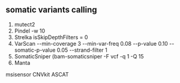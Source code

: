 ## somatic variants calling
1. mutect2
2. Pindel -w 10
3. Strelka  isSkipDepthFilters = 0
4. VarScan --min-coverage 3 --min-var-freq 0.08 --p-value 0.10 --somatic-p-value 0.05 --strand-filter 1
5. SomaticSniper (bam-somaticsniper -F vcf -q 1 -Q 15
6. Manta


msisensor
CNVkit
ASCAT
